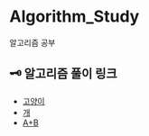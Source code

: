 # Algorithm_Study
알고리즘 공부

## 🗝 알고리즘 풀이 링크
- [고양이](https://github.com/cbq3737/Algorithm_Study/blob/c59352afb1e5b469bd32c0f1b6012fa4be9d1843/src/step1/num_10171.java)
- [개](https://github.com/cbq3737/Algorithm_Study/blob/c59352afb1e5b469bd32c0f1b6012fa4be9d1843/src/step1/num_10172.java)
- [A+B](https://github.com/cbq3737/Algorithm_Study/blob/master/src/step1/num_1000.java)
